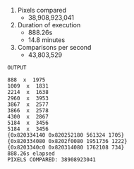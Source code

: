 1. Pixels compared
	* 38,908,923,041
1. Duration of execution
	* 888.26s
	* 14.8 minutes
1. Comparisons per second
	* 43,803,529

```
OUTPUT

888  x  1975
1009  x  1831
2214  x  1638
2960  x  3953
3867  x  2577
3866  x  2578
4300  x  2867
5184  x  3456
5184  x  3456
{0x820334140 0x820252180 561324 1705}
{0x820334080 0x8202f0080 1951736 1222}
{0x8203340c0 0x820314080 1762108 734}
888.26s elapsed
PIXELS COMPARED: 38908923041
```